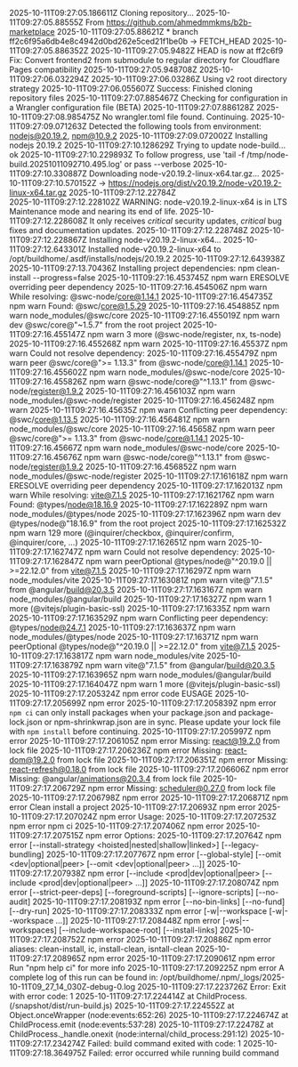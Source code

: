 2025-10-11T09:27:05.186611Z	Cloning repository...
2025-10-11T09:27:05.88555Z	From https://github.com/ahmedmmkms/b2b-marketplace
2025-10-11T09:27:05.88621Z	 * branch            ff2c6f95a6db4e8c4942d0bd262e5ced21f1be0b -> FETCH_HEAD
2025-10-11T09:27:05.886352Z	
2025-10-11T09:27:05.9482Z	HEAD is now at ff2c6f9 Fix: Convert frontend2 from submodule to regular directory for Cloudflare Pages compatibility
2025-10-11T09:27:05.948708Z	
2025-10-11T09:27:06.032294Z	
2025-10-11T09:27:06.03286Z	Using v2 root directory strategy
2025-10-11T09:27:06.055607Z	Success: Finished cloning repository files
2025-10-11T09:27:07.885467Z	Checking for configuration in a Wrangler configuration file (BETA)
2025-10-11T09:27:07.886128Z	
2025-10-11T09:27:08.985475Z	No wrangler.toml file found. Continuing.
2025-10-11T09:27:09.071263Z	Detected the following tools from environment: nodejs@20.19.2, npm@10.9.2
2025-10-11T09:27:09.072002Z	Installing nodejs 20.19.2
2025-10-11T09:27:10.128629Z	Trying to update node-build... ok
2025-10-11T09:27:10.229893Z	To follow progress, use 'tail -f /tmp/node-build.20251011092710.495.log' or pass --verbose
2025-10-11T09:27:10.330887Z	Downloading node-v20.19.2-linux-x64.tar.gz...
2025-10-11T09:27:10.570152Z	-> https://nodejs.org/dist/v20.19.2/node-v20.19.2-linux-x64.tar.gz
2025-10-11T09:27:12.22784Z	
2025-10-11T09:27:12.228102Z	WARNING: node-v20.19.2-linux-x64 is in LTS Maintenance mode and nearing its end of life.
2025-10-11T09:27:12.228608Z	It only receives *critical* security updates, *critical* bug fixes and documentation updates.
2025-10-11T09:27:12.228748Z	
2025-10-11T09:27:12.228867Z	Installing node-v20.19.2-linux-x64...
2025-10-11T09:27:12.643301Z	Installed node-v20.19.2-linux-x64 to /opt/buildhome/.asdf/installs/nodejs/20.19.2
2025-10-11T09:27:12.643938Z	
2025-10-11T09:27:13.70436Z	Installing project dependencies: npm clean-install --progress=false
2025-10-11T09:27:16.453745Z	npm warn ERESOLVE overriding peer dependency
2025-10-11T09:27:16.454506Z	npm warn While resolving: @swc-node/core@1.14.1
2025-10-11T09:27:16.454735Z	npm warn Found: @swc/core@1.5.29
2025-10-11T09:27:16.454885Z	npm warn node_modules/@swc/core
2025-10-11T09:27:16.455019Z	npm warn   dev @swc/core@"~1.5.7" from the root project
2025-10-11T09:27:16.455147Z	npm warn   3 more (@swc-node/register, nx, ts-node)
2025-10-11T09:27:16.455268Z	npm warn
2025-10-11T09:27:16.45537Z	npm warn Could not resolve dependency:
2025-10-11T09:27:16.455479Z	npm warn peer @swc/core@">= 1.13.3" from @swc-node/core@1.14.1
2025-10-11T09:27:16.455602Z	npm warn node_modules/@swc-node/core
2025-10-11T09:27:16.455826Z	npm warn   @swc-node/core@"^1.13.1" from @swc-node/register@1.9.2
2025-10-11T09:27:16.456103Z	npm warn   node_modules/@swc-node/register
2025-10-11T09:27:16.456248Z	npm warn
2025-10-11T09:27:16.45635Z	npm warn Conflicting peer dependency: @swc/core@1.13.5
2025-10-11T09:27:16.456481Z	npm warn node_modules/@swc/core
2025-10-11T09:27:16.45658Z	npm warn   peer @swc/core@">= 1.13.3" from @swc-node/core@1.14.1
2025-10-11T09:27:16.45667Z	npm warn   node_modules/@swc-node/core
2025-10-11T09:27:16.45676Z	npm warn     @swc-node/core@"^1.13.1" from @swc-node/register@1.9.2
2025-10-11T09:27:16.456852Z	npm warn     node_modules/@swc-node/register
2025-10-11T09:27:17.161618Z	npm warn ERESOLVE overriding peer dependency
2025-10-11T09:27:17.162013Z	npm warn While resolving: vite@7.1.5
2025-10-11T09:27:17.162176Z	npm warn Found: @types/node@18.16.9
2025-10-11T09:27:17.162289Z	npm warn node_modules/@types/node
2025-10-11T09:27:17.162396Z	npm warn   dev @types/node@"18.16.9" from the root project
2025-10-11T09:27:17.162532Z	npm warn   129 more (@inquirer/checkbox, @inquirer/confirm, @inquirer/core, ...)
2025-10-11T09:27:17.162651Z	npm warn
2025-10-11T09:27:17.162747Z	npm warn Could not resolve dependency:
2025-10-11T09:27:17.162847Z	npm warn peerOptional @types/node@"^20.19.0 || >=22.12.0" from vite@7.1.5
2025-10-11T09:27:17.16297Z	npm warn node_modules/vite
2025-10-11T09:27:17.163081Z	npm warn   vite@"7.1.5" from @angular/build@20.3.5
2025-10-11T09:27:17.163167Z	npm warn   node_modules/@angular/build
2025-10-11T09:27:17.16327Z	npm warn   1 more (@vitejs/plugin-basic-ssl)
2025-10-11T09:27:17.16335Z	npm warn
2025-10-11T09:27:17.163529Z	npm warn Conflicting peer dependency: @types/node@24.7.1
2025-10-11T09:27:17.163637Z	npm warn node_modules/@types/node
2025-10-11T09:27:17.16371Z	npm warn   peerOptional @types/node@"^20.19.0 || >=22.12.0" from vite@7.1.5
2025-10-11T09:27:17.163817Z	npm warn   node_modules/vite
2025-10-11T09:27:17.163879Z	npm warn     vite@"7.1.5" from @angular/build@20.3.5
2025-10-11T09:27:17.163965Z	npm warn     node_modules/@angular/build
2025-10-11T09:27:17.164047Z	npm warn     1 more (@vitejs/plugin-basic-ssl)
2025-10-11T09:27:17.205324Z	npm error code EUSAGE
2025-10-11T09:27:17.205699Z	npm error
2025-10-11T09:27:17.205839Z	npm error `npm ci` can only install packages when your package.json and package-lock.json or npm-shrinkwrap.json are in sync. Please update your lock file with `npm install` before continuing.
2025-10-11T09:27:17.205997Z	npm error
2025-10-11T09:27:17.206105Z	npm error Missing: react@19.2.0 from lock file
2025-10-11T09:27:17.206236Z	npm error Missing: react-dom@19.2.0 from lock file
2025-10-11T09:27:17.206351Z	npm error Missing: react-refresh@0.18.0 from lock file
2025-10-11T09:27:17.206606Z	npm error Missing: @angular/animations@20.3.4 from lock file
2025-10-11T09:27:17.206729Z	npm error Missing: scheduler@0.27.0 from lock file
2025-10-11T09:27:17.206798Z	npm error
2025-10-11T09:27:17.206871Z	npm error Clean install a project
2025-10-11T09:27:17.20693Z	npm error
2025-10-11T09:27:17.207024Z	npm error Usage:
2025-10-11T09:27:17.207253Z	npm error npm ci
2025-10-11T09:27:17.207406Z	npm error
2025-10-11T09:27:17.207515Z	npm error Options:
2025-10-11T09:27:17.20764Z	npm error [--install-strategy <hoisted|nested|shallow|linked>] [--legacy-bundling]
2025-10-11T09:27:17.207767Z	npm error [--global-style] [--omit <dev|optional|peer> [--omit <dev|optional|peer> ...]]
2025-10-11T09:27:17.207938Z	npm error [--include <prod|dev|optional|peer> [--include <prod|dev|optional|peer> ...]]
2025-10-11T09:27:17.208074Z	npm error [--strict-peer-deps] [--foreground-scripts] [--ignore-scripts] [--no-audit]
2025-10-11T09:27:17.208193Z	npm error [--no-bin-links] [--no-fund] [--dry-run]
2025-10-11T09:27:17.208333Z	npm error [-w|--workspace <workspace-name> [-w|--workspace <workspace-name> ...]]
2025-10-11T09:27:17.208448Z	npm error [-ws|--workspaces] [--include-workspace-root] [--install-links]
2025-10-11T09:27:17.208752Z	npm error
2025-10-11T09:27:17.20886Z	npm error aliases: clean-install, ic, install-clean, isntall-clean
2025-10-11T09:27:17.208965Z	npm error
2025-10-11T09:27:17.209061Z	npm error Run "npm help ci" for more info
2025-10-11T09:27:17.209225Z	npm error A complete log of this run can be found in: /opt/buildhome/.npm/_logs/2025-10-11T09_27_14_030Z-debug-0.log
2025-10-11T09:27:17.223726Z	Error: Exit with error code: 1
2025-10-11T09:27:17.224414Z	    at ChildProcess.<anonymous> (/snapshot/dist/run-build.js)
2025-10-11T09:27:17.224552Z	    at Object.onceWrapper (node:events:652:26)
2025-10-11T09:27:17.224674Z	    at ChildProcess.emit (node:events:537:28)
2025-10-11T09:27:17.22478Z	    at ChildProcess._handle.onexit (node:internal/child_process:291:12)
2025-10-11T09:27:17.234274Z	Failed: build command exited with code: 1
2025-10-11T09:27:18.364975Z	Failed: error occurred while running build command